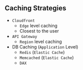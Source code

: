## Caching Strategies

- `Cloudfront`
  - `Edge` level caching
  - Closest to the user
- `API Gateway`
  - `Region` level caching
- DB Caching (`Application` Level)
  - `Redis` (`Elastic Cache`)
  - `Memcached` (`Elastic Cache`)
  - `DAX`

